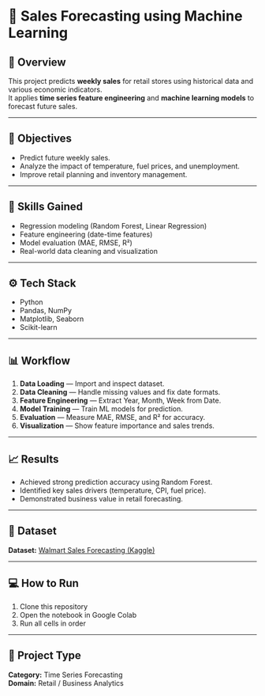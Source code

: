 # 🧾 Sales Forecasting using Machine Learning

## 📌 Overview
This project predicts **weekly sales** for retail stores using historical data and various economic indicators.  
It applies **time series feature engineering** and **machine learning models** to forecast future sales.

---

## 🎯 Objectives
- Predict future weekly sales.  
- Analyze the impact of temperature, fuel prices, and unemployment.  
- Improve retail planning and inventory management.

---

## 🧠 Skills Gained
- Regression modeling (Random Forest, Linear Regression)  
- Feature engineering (date-time features)  
- Model evaluation (MAE, RMSE, R²)  
- Real-world data cleaning and visualization  

---

## ⚙️ Tech Stack
- Python  
- Pandas, NumPy  
- Matplotlib, Seaborn  
- Scikit-learn  

---

## 📊 Workflow
1. **Data Loading** — Import and inspect dataset.  
2. **Data Cleaning** — Handle missing values and fix date formats.  
3. **Feature Engineering** — Extract Year, Month, Week from Date.  
4. **Model Training** — Train ML models for prediction.  
5. **Evaluation** — Measure MAE, RMSE, and R² for accuracy.  
6. **Visualization** — Show feature importance and sales trends.  

---

## 📈 Results
- Achieved strong prediction accuracy using Random Forest.  
- Identified key sales drivers (temperature, CPI, fuel price).  
- Demonstrated business value in retail forecasting.

---

## 📂 Dataset
**Dataset:** [Walmart Sales Forecasting (Kaggle)](https://www.kaggle.com/competitions/walmart-recruiting-store-sales-forecasting)

---

## 💻 How to Run
1. Clone this repository  
2. Open the notebook in Google Colab  
3. Run all cells in order  

---

## 🏁 Project Type
**Category:** Time Series Forecasting  
**Domain:** Retail / Business Analytics
